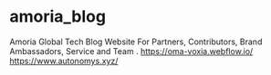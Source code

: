 # amoria_blog
Amoria Global Tech Blog Website For Partners, Contributors, Brand Ambassadors, Service and Team .
https://oma-voxia.webflow.io/
https://www.autonomys.xyz/
